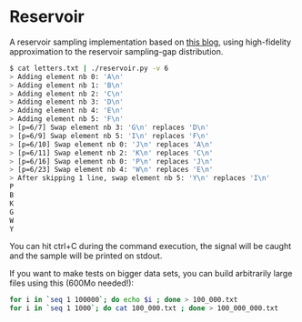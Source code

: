 # Reservoir

A reservoir sampling implementation based on [this blog](http://erikerlandson.github.io/blog/2015/11/20/very-fast-reservoir-sampling/), using high-fidelity approximation to the reservoir sampling-gap distribution.

```bash
$ cat letters.txt | ./reservoir.py -v 6
> Adding element nb 0: 'A\n'
> Adding element nb 1: 'B\n'
> Adding element nb 2: 'C\n'
> Adding element nb 3: 'D\n'
> Adding element nb 4: 'E\n'
> Adding element nb 5: 'F\n'
> [p=6/7] Swap element nb 3: 'G\n' replaces 'D\n'
> [p=6/9] Swap element nb 5: 'I\n' replaces 'F\n'
> [p=6/10] Swap element nb 0: 'J\n' replaces 'A\n'
> [p=6/11] Swap element nb 2: 'K\n' replaces 'C\n'
> [p=6/16] Swap element nb 0: 'P\n' replaces 'J\n'
> [p=6/23] Swap element nb 4: 'W\n' replaces 'E\n'
> After skipping 1 line, swap element nb 5: 'Y\n' replaces 'I\n'
P
B
K
G
W
Y
```

You can hit ctrl+C during the command execution, the signal will be caught and the sample will be printed on stdout.

If you want to make tests on bigger data sets, you can build arbitrarily large files using this (600Mo needed!):
```bash
for i in `seq 1 100000`; do echo $i ; done > 100_000.txt
for i in `seq 1 1000`; do cat 100_000.txt ; done > 100_000_000.txt
```
